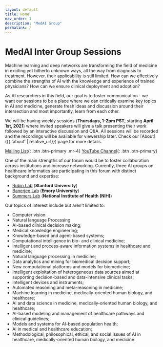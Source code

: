 ```yaml
---
layout: default
title: Home
nav_order: 1
description: "MedAI Group"
permalink: /
---
```


# MedAI Inter Group Sessions

Machine learning and deep networks are transforming the field of medicine in exciting yet hitherto unknown ways, all the way from diagnosis to treatment. However, their applicability is still limited. How can we effectively combine the strengths of AI with the knowledge and experience of trained physicians? How can we ensure clinical deployment and adoption? 

As AI researchers in this field, our goal is to foster communication - we want our sessions to be a place where we can critically examine key topics in AI and medicine, generate fresh ideas and discussion around their intersection and most importantly, learn from each other.

We will be having weekly sessions (**Thursdays, 1-2pm PST**, starting **April 1st, 2021**) where invited speakers will give a talk presenting their work followed by an interactive discussion and Q&A. All sessions will be recorded and the recordings will be available for viewership later. Check our [About]({{ 'about' | relative_url}}) page for more details.

[Mailing List](https://mailman.stanford.edu/mailman/listinfo/medai_announce){: .btn .btn-primary .mr-4} 
[YouTube Channel](https://www.youtube.com/channel/UCOkkljs06NPPkjNysCdQV4w){: .btn .btn-primary}

One of the main strengths of our forum would be to foster collaboration across institutions and increase networking. Currently, three AI groups on healthcare informatics are participating in this forum with distinct background and expertise: 
- [Rubin Lab](https://rubinlab.stanford.edu) (**Stanford University**)
- [Banerjee Lab](https://sites.google.com/stanford.edu/imon-banerjee-stanford/home?authuser=0) (**Emory University**)
- [Summers Lab](https://www.cc.nih.gov/meet-our-doctors/rsummers.html) (**National Institute of Health (NIH)**)

Our topics of interest include but aren't limited to:
-	Computer vision
-	Natural language Processing
-	AI-based clinical decision making;
-	Medical knowledge engineering;
-	Knowledge-based and agent-based systems;
-	Computational intelligence in bio- and clinical medicine;
-	Intelligent and process-aware information systems in healthcare and medicine;
-	Natural language processing in medicine;
-	Data analytics and mining for biomedical decision support;
-	New computational platforms and models for biomedicine;
-	Intelligent exploitation of heterogeneous data sources aimed at supporting decision-based and data-intensive clinical tasks;
-	Intelligent devices and instruments;
-	Automated reasoning and meta-reasoning in medicine;
-	Machine learning in medicine, medically-oriented human biology, and healthcare;
-	AI and data science in medicine, medically-oriented human biology, and healthcare;
-	AI-based modeling and management of healthcare pathways and clinical guidelines;
-	Models and systems for AI-based population health;
-	AI in medical and healthcare education;
-	Methodological, philosophical, ethical, and social issues of AI in healthcare, medically-oriented human biology, and medicine.

